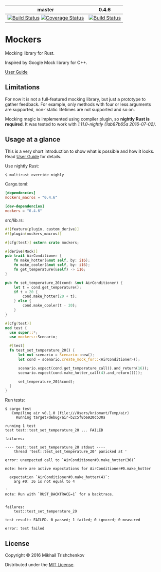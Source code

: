 
| master | 0.4.6 |
| ------ | ----- |
| [![Build Status](https://travis-ci.org/kriomant/mockers.svg?branch=master)](https://travis-ci.org/kriomant/mockers) [![Coverage Status](https://coveralls.io/repos/github/kriomant/mockers/badge.svg?branch=master)](https://coveralls.io/github/kriomant/mockers?branch=master) | [![Build Status](https://travis-ci.org/kriomant/mockers.svg?branch=0.4.6)](https://travis-ci.org/kriomant/mockers) |



# Mockers

Mocking library for Rust.

Inspired by Google Mock library for C++.

[User Guide]

## Limitations

For now it is not a full-featured mocking library, but just
a prototype to gather feedback. For example, only methods with
four or less arguments are supported, non-'static lifetimes are not
supported and so on.

Mocking magic is implemented using compiler plugin, so **nightly Rust
is required**. It was tested to work with *1.11.0-nightly (1ab87b65a 2016-07-02)*.

## Usage at a glance

This is a very short introduction to show what is possible and
how it looks. Read [User Guide] for details.

Use nightly Rust:

```sh
$ multirust override nighly
```

Cargo.toml:

```toml
[dependencies]
mockers_macros = "0.4.6"

[dev-dependencies]
mockers = "0.4.6"
```

src/lib.rs:

```rust
#![feature(plugin, custom_derive)]
#![plugin(mockers_macros)]

#[cfg(test)] extern crate mockers;

#[derive(Mock)]
pub trait AirConditioner {
    fn make_hotter(&mut self, by: i16);
    fn make_cooler(&mut self, by: i16);
    fn get_temperature(&self) -> i16;
}

pub fn set_temperature_20(cond: &mut AirConditioner) {
    let t = cond.get_temperature();
    if t < 20 {
        cond.make_hotter(20 + t);
    } else {
        cond.make_cooler(t - 20);
    }
}

#[cfg(test)]
mod test {
  use super::*;
  use mockers::Scenario;

  #[test]
  fn test_set_temperature_20() {
      let mut scenario = Scenario::new();
      let cond = scenario.create_mock_for::<AirConditioner>();

      scenario.expect(cond.get_temperature_call().and_return(16));
      scenario.expect(cond.make_hotter_call(4).and_return(()));

      set_temperature_20(&cond);
  }
}
```

Run tests:

```
$ cargo test
   Compiling air v0.1.0 (file:///Users/kriomant/Temp/air)
     Running target/debug/air-b2c5f8b6920cb30a

running 1 test
test test::test_set_temperature_20 ... FAILED

failures:

---- test::test_set_temperature_20 stdout ----
	thread 'test::test_set_temperature_20' panicked at '

error: unexpected call to `AirConditioner#0.make_hotter(36)`

note: here are active expectations for AirConditioner#0.make_hotter

  expectation `AirConditioner#0.make_hotter(4)`:
    arg #0: 36 is not equal to 4

'
note: Run with `RUST_BACKTRACE=1` for a backtrace.


failures:
    test::test_set_temperature_20

test result: FAILED. 0 passed; 1 failed; 0 ignored; 0 measured

error: test failed
```

## License

Copyright © 2016 Mikhail Trishchenkov

Distributed under the [MIT License](LICENSE).

[User Guide]: doc/guide.md
